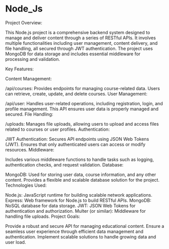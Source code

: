 # Node_Js
 
Project Overview:

This Node.js project is a comprehensive backend system designed to manage and deliver content through a series of RESTful APIs. It involves multiple functionalities including user management, content delivery, and file handling, all secured through JWT authentication. The project uses MongoDB for data storage and includes essential middleware for processing and validation.

Key Features:

Content Management:

/api/courses: Provides endpoints for managing course-related data. Users can retrieve, create, update, and delete courses.
User Management:

/api/user: Handles user-related operations, including registration, login, and profile management. This API ensures user data is properly managed and secured.
File Handling:

/uploads: Manages file uploads, allowing users to upload and access files related to courses or user profiles.
Authentication:

JWT Authentication: Secures API endpoints using JSON Web Tokens (JWT). Ensures that only authenticated users can access or modify resources.
Middleware:

Includes various middleware functions to handle tasks such as logging, authentication checks, and request validation.
Database:

MongoDB: Used for storing user data, course information, and any other content. Provides a flexible and scalable database solution for the project.
Technologies Used:

Node.js: JavaScript runtime for building scalable network applications.
Express: Web framework for Node.js to build RESTful APIs.
MongoDB: NoSQL database for data storage.
JWT: JSON Web Tokens for authentication and authorization.
Multer (or similar): Middleware for handling file uploads.
Project Goals:

Provide a robust and secure API for managing educational content.
Ensure a seamless user experience through efficient data management and authentication.
Implement scalable solutions to handle growing data and user load.
